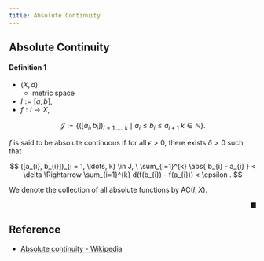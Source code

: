```yaml
---
title: Absolute Continuity
---
```


## Absolute Continuity

#### Definition 1
* $(X, d)$
    * metric space
* $I := [a, b]$,
* $f: I \rightarrow X$,

$$
    \mathcal{J}
    :=
    \{
        ([a_{i}, b_{i}])_{i=1,\ldots,k}
        \mid
        a_{i} \le b_{i} \le a_{i + 1}
        \
        k \in \mathbb{N}
    \}
    .
$$

$f$ is said to be absolute continuous if for all $\epsilon > 0$, there exists $\delta > 0$ such that

$$
    ([a_{i}, b_{i}])_{i = 1, \ldots, k} \in J,
    \
    \sum_{i=1}^{k}
        \abs{
            b_{i} - a_{i}
        }
    <
    \delta
    \Rightarrow
    \sum_{i=1}^{k}
        d(f(b_{i}) - f(a_{i}))
    <
    \epsilon
    .
$$

We denote the collection of all absolute functions by $\mathrm{AC}(I; X)$.

<div class="end-of-statement" style="text-align: right">■</div>

## Reference
* [Absolute continuity \- Wikipedia](https://en.wikipedia.org/wiki/Absolute_continuity)
